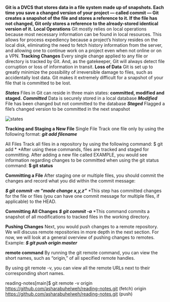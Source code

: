 **Git is a DVCS that stores data in a file system made up of snapshots. Each time you save a changed version of your project — called commit — Git creates a snapshot of the file and stores a reference to it. If the file has not changed, Git only stores a reference to the already-stored identical version of it.**
**Local Operations**
Git mostly relies on local operations because most necessary information can be found in local resources. This allows for process expediency because a project’s history resides on the local disk, eliminating the need to fetch history information from the server, and allowing one to continue work on a project even when not online or on a VPN.
**Tracking Changes**
Every single change applied to any file or directory is tracked by Git. And, as the gatekeeper, Git will always detect file corruption or loss of information in transit.
**Loss of Data**
Git is set up to greatly minimize the possibility of irreversible damage to files, such as accidentally lost data. Git makes it extremely difficult for a snapshot of your file that is committed to be lost.

***States***
Files in Git can reside in three main states: **committed, modified and staged.**
***Committed***
Data is securely stored in a local database
***Modified***
File has been changed but not committed to the database
***Staged***
Flagged a file’s changed version to be committed in the next snapshot

![states](https://blog.udemy.com/wp-content/uploads/2015/08/image066.png)

**Tracking and Staging a New File**
Single File
Track one file only by using the following format:
***git add filename***

All Files
Track all files in a repository by using the following command:
$ git add *
*After using these commands, files are tracked and staged for committing.
After adding a new file called EXAMPLE, you would see information regarding changes to be committed when using the git status command:
**$ git status**

**Committing a File**
After staging one or multiple files, you should commit the changes and record what you did within the commit message:

***$ git commit -m “made change x,y,z”***
*This step has committed changes for the file or files (you can have one commit message for multiple files, if applicable) to the HEAD.

**Committing All Changes**
***$ git commit -a***
*This command commits a snapshot of all modifications to tracked files in the working directory.

**Pushing Changes**
Next, you would push changes to a remote repository. We will discuss remote repositories in more depth in the next section. For now, we will look at a general overview of pushing changes to remotes.
Example:
***$ git push origin master***

**remote command**
By running the git remote command, you can view the short names, such as “origin,” of all specified remote handles.

By using git remote -v, you can view all the remote URLs next to their corresponding short names.

reading-notes[main]$ git remote -v
origin  https://github.com/asharabuhelweh/reading-notes.git (fetch)
origin  https://github.com/asharabuhelweh/reading-notes.git (push)